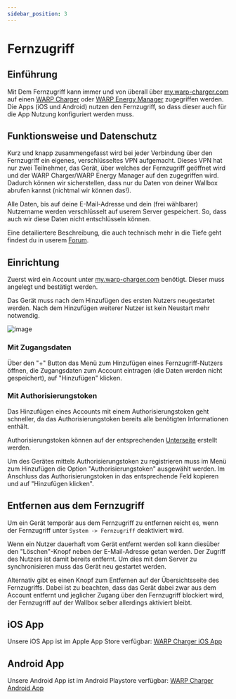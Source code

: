 ```yaml
---
sidebar_position: 3
---
```


# Fernzugriff

## Einführung
Mit Dem Fernzugriff kann immer und von überall über [my.warp-charger.com](https://my.warp-charger.com) auf einen [WARP Charger](/docs/warp_charger/introduction) oder [WARP Energy Manager](/docs/warp_energy_manager/introduction) zugegriffen werden.
Die Apps (iOS und Android) nutzen den Fernzugriff, so dass dieser auch für die App Nutzung konfiguriert werden muss.

## Funktionsweise und Datenschutz
Kurz und knapp zusammengefasst wird bei jeder Verbindung über den Fernzugriff ein eigenes, verschlüsseltes VPN aufgemacht. Dieses VPN hat nur zwei Teilnehmer, das Gerät, über welches der Fernzugriff geöffnet wird und der WARP Charger/WARP Energy Manager auf den zugegriffen wird. Dadurch können wir sicherstellen, dass nur du Daten von deiner Wallbox abrufen kannst (nichtmal wir können das!).

Alle Daten, bis auf deine E-Mail-Adresse und dein (frei wählbarer) Nutzername werden verschlüsselt auf userem Server gespeichert. So, dass auch wir diese Daten nicht entschlüsseln können.

Eine detailiertere Beschreibung, die auch technisch mehr in die Tiefe geht findest du in userem [Forum](https://www.tinkerunity.org/topic/12365-fernzugriff-alpha).

## Einrichtung
Zuerst wird ein Account unter [my.warp-charger.com](https://my.warp-charger.com) benötigt. Dieser muss angelegt und bestätigt werden.

Das Gerät muss nach dem Hinzufügen des ersten Nutzers neugestartet werden. Nach dem Hinzufügen weiterer Nutzer ist kein Neustart mehr notwendig.

![image](/img/webinterface/system/warp-system_remote_access.jpeg)

### Mit Zugangsdaten
Über den "+" Button das Menü zum Hinzufügen eines Fernzugriff-Nutzers öffnen, die Zugangsdaten zum Account eintragen (die Daten werden nicht gespeichert),
auf "Hinzufügen" klicken.

### Mit Authorisierungstoken
Das Hinzufügen eines Accounts mit einem Authorisierungstoken geht schneller, da das Authorisierungstoken bereits alle benötigten Informationen enthält.

Authorisierungstoken können auf der entsprechenden [Unterseite](https://my.warp-charger.com/tokens) erstellt werden.

Um des Gerätes mittels Authorisierungstoken zu registrieren muss im Menü zum Hinzufügen die Option "Authorisierungstoken" ausgewählt werden.
Im Anschluss das Authorisierungstoken in das entsprechende Feld kopieren und auf "Hinzufügen klicken".

## Entfernen aus dem Fernzugriff
Um ein Gerät temporär aus dem Fernzugriff zu entfernen reicht es, wenn der Fernzugriff unter `System -> Fernzugriff` deaktiviert wird.

Wenn ein Nutzer dauerhaft vom Gerät entfernt werden soll kann diesüber den "Löschen"-Knopf neben der E-Mail-Adresse getan werden.
Der Zugriff des Nutzers ist damit bereits entfernt. Um dies mit dem Server zu synchronisieren muss das Gerät neu gestartet werden.

Alternativ gibt es einen Knopf zum Entfernen auf der Übersichtsseite des Fernzugriffs.
Dabei ist zu beachten, dass das Gerät dabei zwar aus dem Account entfernt und jeglicher Zugang über den Fernzugriff blockiert wird, der Fernzugriff auf der Wallbox selber allerdings aktiviert bleibt.

## iOS App
Unsere iOS App ist im Apple App Store verfügbar: [WARP Charger iOS App](https://apps.apple.com/us/app/warp-by-tinkerforge/id6736695801)

## Android App
Unsere Android App ist im Android Playstore verfügbar: [WARP Charger Android App](https://play.google.com/store/apps/details?id=com.tinkerforge.warp)
